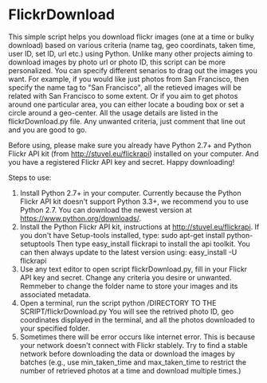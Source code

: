 # FlickrDownload
This simple script helps you download flickr images (one at a time or bulky download) based on various criteria (name tag, geo coordinats, taken time, user ID, set ID, url etc.) using Python. Unlike many other projects aiming to download images by photo url or photo ID, this script can be more personalized. You can specify different senarios to drag out the images you want. For example, if you would like just photos from San Francisco, then specify the name tag to "San Francisco", all the retieved images will be related with San Francisco to some extent. Or if you aim to get photos around one particular area, you can either locate a bouding box or set a circle around a geo-center. All the usage details are listed in the flickrDownload.py file. Any unwanted criteria, just comment that line out and you are good to go. 

Before using, please make sure you already have Python 2.7+ and Python Flickr API kit (from http://stuvel.eu/flickrapi) installed on your computer. And you have a registered Flickr API key and secret. Happy downloading!

Steps to use: 
1. Install Python 2.7+ in your computer. Currently because the Python Flickr API kit doesn't support Python 3.3+, we recommend you to use Python 2.7. You can download the newest version at https://www.python.org/downloads/.
2. Install the Python Flickr API kit, instructions at http://stuvel.eu/flickrapi. 
   If you don't have Setup-tools installed, type:
      sudo apt-get install python-setuptools
   Then type
      easy_install flickrapi
   to install the api toolkit. You can then always update to the latest version using:
      easy_install -U flickrapi
3. Use any text editor to open script flickrDownload.py, fill in your Flickr API key and secret. Change any criteria you desire or unwanted. Remmeber to change the folder name to store your images and its associated metadata. 
4. Open a terminal, run the script
      python /DIRECTORY TO THE SCRIPT/flickrDownload.py
You will see the retrived photo ID, geo coordinates displayed in the terminal, and all the photos downloaded to your specified folder.
5. Sometimes there will be error occurs like internet error. This is because your network doesn't connect with Flickr stablely. Try to find a stable network before downloading the data or download the images by batches (e.g., use min_taken_time and max_taken_time to restrict the number of retrieved photos at a time and download multiple times.)
